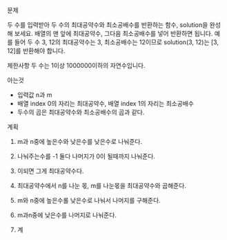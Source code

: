 문제

두 수를 입력받아 두 수의 최대공약수와 최소공배수를 반환하는 함수, solution을 완성해 보세요. 배열의 맨 앞에 최대공약수, 그다음 최소공배수를 넣어 반환하면 됩니다. 예를 들어 두 수 3, 12의 최대공약수는 3, 최소공배수는 12이므로 solution(3, 12)는 [3, 12]를 반환해야 합니다.

제한사항
두 수는 1이상 1000000이하의 자연수입니다.


아는것
- 입력값 n과 m
- 배열 index 0의 자리는 최대공약수, 배열 index 1의 자리는 최소공배수
- 두수의 곱은 최대공약수와 최소공배수의 곱과 같다.

계획
1. m과 n중에 높은수와 낮은수를 낮은수로 나눠준다.
2. 나눠주는수를 -1 둘다 나머지가 0이 될때까지 나눠준다.
3. 이되면 그게 최대공약수다.
4. 최대공약수에서 n를 나눈 몫, m를 나눈몫을 최대공약수와 곱해준다.

1. m와 n중에 높은수롤 낮은수로 나눠서 나머지를 구해준다.
2. m과n중에 낮은수를 나머지로 나눠준다.
3. 계

<!-- - n과 m중에 높은수를 낮은수로 나눈다. -->